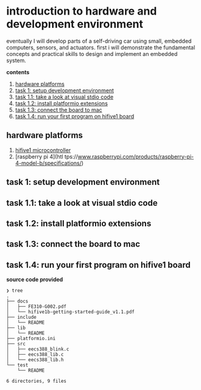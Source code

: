 # introduction to hardware and development environment

eventually I will develop parts of a self-driving car using small, embedded computers, sensors, and actuators.  first i will demonstrate the fundamental concepts and practical skills to design and implement an embedded system.

**contents**

1.  [hardware platforms](#hardware-platforms)
2.  [task 1: setup development environment](#task-1-setup-development-environment)
3.  [task 1.1: take a look at visual stdio code](#task-11-take-a-look-at-visual-stdio-code)
4.  [task 1.2: install platformio extensions](#task-12-install-platformio-extensions)
5.  [task 1.3:  connect the board to mac](#connect-the-board-to-mac)
6.  [task 1.4:  run your first program on hifive1 board](#task-14-run-your-first-program-on-hifive1-board)


## hardware platforms

1.  [hifive1 microcontroller](https://sifive.cdn.prismic.io/sifive/cf239fd0-ae4f-4fd8-a944-fdafb5018153_hifive1b-getting-started-guide_v1.2.pdf)
2.  [raspberry pi 4](htl
tps://www.raspberrypi.com/products/raspberry-pi-4-model-b/specifications/)

## task 1: setup development environment


## task 1.1: take a look at visual stdio code
## task 1.2: install platformio extensions
## task 1.3:  connect the board to mac
## task 1.4:  run your first program on hifive1 board


**source code provided**
```
❯ tree
.
├── docs
│   ├── FE310-G002.pdf
│   └── hifive1b-getting-started-guide_v1.1.pdf
├── include
│   └── README
├── lib
│   └── README
├── platformio.ini
├── src
│   ├── eecs388_blink.c
│   ├── eecs388_lib.c
│   └── eecs388_lib.h
└── test
    └── README

6 directories, 9 files
```

